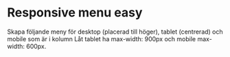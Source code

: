 # Responsive menu easy

Skapa följande meny för desktop (placerad till höger), tablet (centrerad) och mobile som är i kolumn Låt tablet ha max-width: 900px och mobile max-width: 600px.